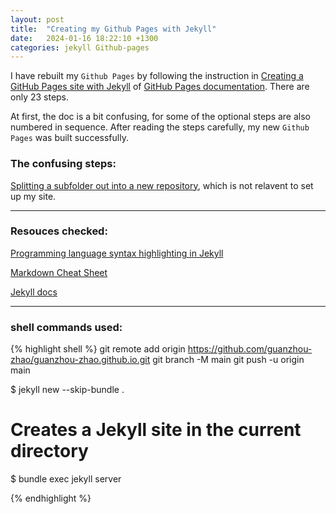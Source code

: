 ```yaml
---
layout: post
title:  "Creating my Github Pages with Jekyll"
date:   2024-01-16 18:22:10 +1300
categories: jekyll Github-pages
---
```

I have rebuilt my `Github Pages` by following the instruction in [Creating a GitHub Pages site with Jekyll][Creating a GitHub Pages site with Jekyll] of [GitHub Pages documentation][GitHub Pages documentation]. There are only 23 steps.

At first, the doc is a bit confusing, for some of the optional steps are also numbered in sequence. After reading the steps carefully, my new `Github Pages` was built successfully.

### The confusing steps:

[Splitting a subfolder out into a new repository][Splitting a subfolder out into a new repository], which is not relavent to set up my site.

---

### Resouces checked:

[Programming language syntax highlighting in Jekyll][Programming language syntax highlighting in Jekyll]

[Markdown Cheat Sheet][Markdown Cheat Sheet]

[Jekyll docs][Jekyll docs]

--- 

### shell commands used:

{% highlight shell %}
git remote add origin https://github.com/guanzhou-zhao/guanzhou-zhao.github.io.git
git branch -M main
git push -u origin main

$ jekyll new --skip-bundle .
# Creates a Jekyll site in the current directory
$ bundle exec jekyll server

{% endhighlight %}

[Creating a GitHub Pages site with Jekyll]: https://docs.github.com/en/pages/setting-up-a-github-pages-site-with-jekyll/creating-a-github-pages-site-with-jekyll
[GitHub Pages documentation]: https://docs.github.com/en/pages
[Splitting a subfolder out into a new repository]: https://docs.github.com/en/get-started/using-git/splitting-a-subfolder-out-into-a-new-repository
[Programming language syntax highlighting in Jekyll]: https://www.fabriziomusacchio.com/blog/2021-08-11-Syntax_Highlighting_in_Jekyll/
[Markdown Cheat Sheet]: https://www.markdownguide.org/cheat-sheet/
[Jekyll docs]: https://jekyllrb.com/docs/